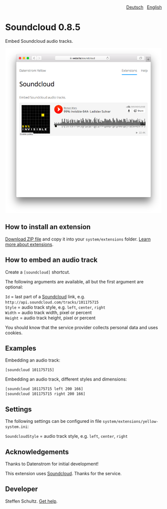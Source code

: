 <p align="right"><a href="README-de.md">Deutsch</a> &nbsp; <a href="README.md">English</a></p>

# Soundcloud 0.8.5

Embed Soundcloud audio tracks.

<p align="center"><img src="soundcloud-screenshot.png?raw=true" alt="Screenshot"></p>

## How to install an extension

[Download ZIP file](https://github.com/schulle4u/yellow-extensions-schulle4u/raw/main/downloads/soundcloud.zip) and copy it into your `system/extensions` folder. [Learn more about extensions](https://github.com/annaesvensson/yellow-update).

## How to embed an audio track

Create a `[soundcloud]` shortcut.
 
The following arguments are available, all but the first argument are optional:

`Id` = last part of a [Soundcloud](https://soundcloud.com) link, e.g. `http://api.soundcloud.com/tracks/101175715`  
`Style` = audio track style, e.g. `left`, `center`, `right`  
`Width` = audio track width, pixel or percent  
`Height` = audio track height, pixel or percent   

You should know that the service provider collects personal data and uses cookies.

## Examples

Embedding an audio track:

    [soundcloud 101175715]

Embedding an audio track, different styles and dimensions:

    [soundcloud 101175715 left 200 166]
    [soundcloud 101175715 right 200 166]

## Settings

The following settings can be configured in file `system/extensions/yellow-system.ini`:

`SoundcloudStyle` = audio track style, e.g. `left`, `center`, `right`  

## Acknowledgements

Thanks to Datenstrom for initial development! 

This extension uses [Soundcloud](https://soundcloud.com). Thanks for the service.

## Developer

Steffen Schultz. [Get help](https://datenstrom.se/yellow/help/).

